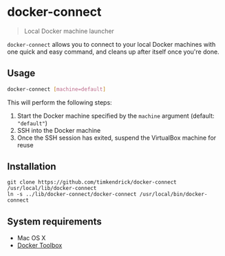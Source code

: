 # docker-connect
> Local Docker machine launcher

`docker-connect` allows you to connect to your local Docker machines with one quick and easy command, and cleans up after itself once you're done.

## Usage

```bash
docker-connect [machine=default]
```

This will perform the following steps:

1. Start the Docker machine specified by the `machine` argument (default: `"default"`)
2. SSH into the Docker machine
3. Once the SSH session has exited, suspend the VirtualBox machine for reuse


## Installation

```
git clone https://github.com/timkendrick/docker-connect /usr/local/lib/docker-connect
ln -s ../lib/docker-connect/docker-connect /usr/local/bin/docker-connect
```


## System requirements

- Mac OS X
- [Docker Toolbox](https://www.docker.com/docker-toolbox)